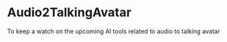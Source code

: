 # Audio2TalkingAvatar
To keep a watch on the upcoming AI tools related to audio to talking avatar


[^1]: **Make Your Actor Talk: Generalizable and High-Fidelity Lip Sync with Motion and Appearance Disentanglement**  [Paper](https://wangyuchi369.github.io/InstructAvatar/)

[^2]: Test
